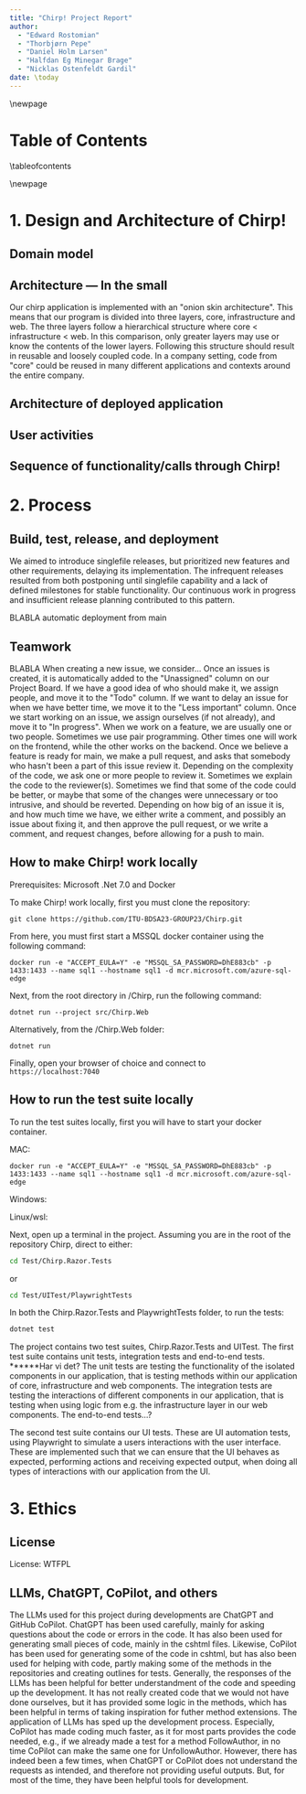 ```yaml
---
title: "Chirp! Project Report"
author:
  - "Edward Rostomian"
  - "Thorbjørn Pepe"
  - "Daniel Holm Larsen"
  - "Halfdan Eg Minegar Brage"
  - "Nicklas Ostenfeldt Gardil"
date: \today
---
```


\newpage

# Table of Contents

\tableofcontents

\newpage

<!-- 
Introduction???
-->

# 1. Design and Architecture of Chirp!

## Domain model

<!-- 
Write about what we want to represent (Cheeps, Authors, etc.)
Maybe incorporate functionality of a normal social media app?
-->

## Architecture — In the small
<!-- 
Show image from slides of onion architecture
-->
Our chirp application is implemented with an "onion skin architecture". This means that our program is divided into three layers, core, infrastructure and web. The three layers follow a hierarchical structure where core < infrastructure < web. In this comparison, only greater layers may use or know the contents of the lower layers. Following this structure should result in reusable and loosely coupled code. In a company setting, code from "core" could be reused in many different applications and contexts around the entire company.

## Architecture of deployed application

<!-- 
Write about how we used the onion skin architecture, and specifically what functionality we put in what layer (eg. DTO's in core)
-->

## User activities

<!-- 
Should we write about what a user can do in our application here? User flow?
-->

## Sequence of functionality/calls through Chirp!

# 2. Process

## Build, test, release, and deployment

We aimed to introduce singlefile releases, but prioritized new features and other requirements, delaying its implementation. The infrequent releases resulted from both postponing until singlefile capability and a lack of defined milestones for stable functionality. Our continuous work in progress and insufficient release planning contributed to this pattern.

BLABLA automatic deployment from main

## Teamwork

<!--
Show a screenshot of your project board right before hand-in. Briefly describe which tasks are still unresolved, i.e., which features are missing from your applications or which functionality is incomplete.
-->

<!--
Briefly describe and illustrate the flow of activities that happen from the new creation of an issue (task description), over development, etc. until a feature is finally merged into the main branch of your repository.
-->

BLABLA When creating a new issue, we consider...
Once an issues is created, it is automatically added to the "Unassigned" column on our Project Board. If we have a good idea of who should make it, we assign people, and move it to the "Todo" column. If we want to delay an issue for when we have better time, we move it to the "Less important" column. Once we start working on an issue, we assign ourselves (if not already), and move it to "In progress".
When we work on a feature, we are usually one or two people. Sometimes we use pair programming. Other times one will work on the frontend, while the other works on the backend. Once we believe a feature is ready for main, we make a pull request, and asks that somebody who hasn't been a part of this issue review it. Depending on the complexity of the code, we ask one or more people to review it. Sometimes we explain the code to the reviewer(s). Sometimes we find that some of the code could be better, or maybe that some of the changes were unnecessary or too intrusive, and should be reverted. Depending on how big of an issue it is, and how much time we have, we either write a comment, and possibly an issue about fixing it, and then approve the pull request, or we write a comment, and request changes, before allowing for a push to main.

<!-- OVERVEJER OM DET HER BØR VÆRE MED: Sometimes, we work on multiple issues on the same branch, because some of our other issues are currently incompatible, and we delay merge of one branch until another is merged. This makes some of our pull requests quite big, and sometimes incomprehensible. We strive to make our pull requests as compact and focused as possible. -->

## How to make Chirp! work locally

Prerequisites: Microsoft .Net 7.0 and Docker

To make Chirp! work locally, first you must clone the repository:
```
git clone https://github.com/ITU-BDSA23-GROUP23/Chirp.git
```
From here, you must first start a MSSQL docker container using the following command:

```
docker run -e "ACCEPT_EULA=Y" -e "MSSQL_SA_PASSWORD=DhE883cb" -p 1433:1433 --name sql1 --hostname sql1 -d mcr.microsoft.com/azure-sql-edge
```
Next, from the root directory in /Chirp, run the following command:

```
dotnet run --project src/Chirp.Web
```
Alternatively, from the /Chirp.Web folder:
```
dotnet run
```
Finally, open your browser of choice and connect to `https://localhost:7040`  

## How to run the test suite locally

To run the test suites locally, first you will have to start your docker container.

MAC: 
```
docker run -e "ACCEPT_EULA=Y" -e "MSSQL_SA_PASSWORD=DhE883cb" -p 1433:1433 --name sql1 --hostname sql1 -d mcr.microsoft.com/azure-sql-edge
```

Windows:

Linux/wsl:

Next, open up a terminal in the project. Assuming you are in the root of the repository Chirp, direct to either:

```bash
cd Test/Chirp.Razor.Tests
```

or

```bash
cd Test/UITest/PlaywrightTests
```

In both the Chirp.Razor.Tests and PlaywrightTests folder, to run the tests:

```bash
dotnet test
```

The project contains two test suites, Chirp.Razor.Tests and UITest.
The first test suite contains unit tests, integration tests and end-to-end tests. **\*\***Har vi det?
The unit tests are testing the functionality of the isolated components in our application, that is testing methods within our application of core, infrastructure and web components.
The integration tests are testing the interactions of different components in our application, that is testing when using logic from e.g. the infrastructure layer in our web components.
The end-to-end tests...?

The second test suite contains our UI tests. These are UI automation tests, using Playwright to simulate a users interactions with the user interface. These are implemented such that we can ensure that the UI behaves as expected, performing actions and receiving expected output, when doing all types of interactions with our application from the UI.

# 3. Ethics

## License

License: WTFPL

## LLMs, ChatGPT, CoPilot, and others

The LLMs used for this project during developments are ChatGPT and GitHub CoPilot. ChatGPT has been used carefully, mainly for asking questions about the code or errors in the code. It has also been used for generating small pieces of code, mainly in the cshtml files. Likewise, CoPilot has been used for generating some of the code in cshtml, but has also been used for helping with code, partly making some of the methods in the repositories and creating outlines for tests.
Generally, the responses of the LLMs has been helpful for better understandment of the code and speeding up the development. It has not really created code that we would not have done ourselves, but it has provided some logic in the methods, which has been helpful in terms of taking inspiration for futher method extensions.
The application of LLMs has sped up the development process. Especially, CoPilot has made coding much faster, as it for most parts provides the code needed, e.g., if we already made a test for a method FollowAuthor, in no time CoPilot can make the same one for UnfollowAuthor. However, there has indeed been a few times, when ChatGPT or CoPilot does not understand the requests as intended, and therefore not providing useful outputs. But, for most of the time, they have been helpful tools for development.

```

```
